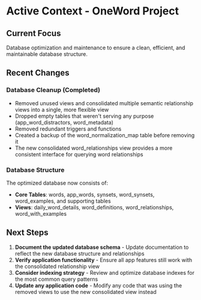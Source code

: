 # Active Context - OneWord Project

## Current Focus
Database optimization and maintenance to ensure a clean, efficient, and maintainable database structure.

## Recent Changes

### Database Cleanup (Completed)
- Removed unused views and consolidated multiple semantic relationship views into a single, more flexible view
- Dropped empty tables that weren't serving any purpose (app_word_distractors, word_metadata)
- Removed redundant triggers and functions
- Created a backup of the word_normalization_map table before removing it
- The new consolidated word_relationships view provides a more consistent interface for querying word relationships

### Database Structure
The optimized database now consists of:
- **Core Tables**: words, app_words, synsets, word_synsets, word_examples, and supporting tables
- **Views**: daily_word_details, word_definitions, word_relationships, word_with_examples

## Next Steps
1. **Document the updated database schema** - Update documentation to reflect the new database structure and relationships
2. **Verify application functionality** - Ensure all app features still work with the consolidated relationship view
3. **Consider indexing strategy** - Review and optimize database indexes for the most common query patterns
4. **Update any application code** - Modify any code that was using the removed views to use the new consolidated view instead 